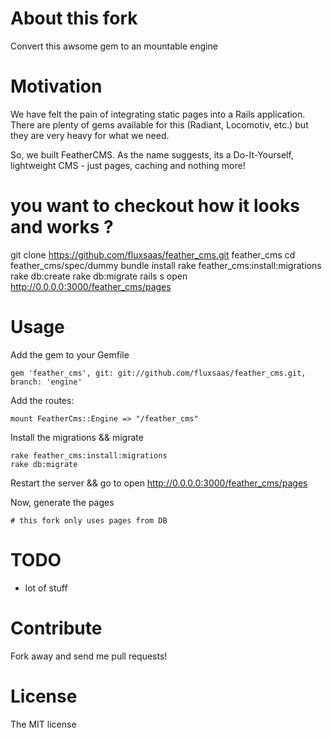 # About this fork
 Convert this awsome gem to an mountable engine

# Motivation
 We have felt the pain of integrating static pages into a Rails application. There are plenty of gems available for this (Radiant, Locomotiv, etc.) but they are very heavy for what we need.

So, we built FeatherCMS. As the name suggests, its a Do-It-Yourself, lightweight CMS - just pages, caching and nothing more!


# you want to checkout how it looks and works ?
   
   git clone https://github.com/fluxsaas/feather_cms.git feather_cms
   cd feather_cms/spec/dummy
   bundle install
   rake feather_cms:install:migrations
   rake db:create
   rake db:migrate
   rails s
   open http://0.0.0.0:3000/feather_cms/pages



# Usage
Add the gem to your Gemfile

    gem 'feather_cms', git: git://github.com/fluxsaas/feather_cms.git, branch: 'engine'

Add the routes:
  
    mount FeatherCms::Engine => "/feather_cms"

Install the migrations && migrate
  
    rake feather_cms:install:migrations
    rake db:migrate

Restart the server && go to
  open http://0.0.0.0:3000/feather_cms/pages

Now, generate the pages 

    # this fork only uses pages from DB

# TODO

* lot of stuff
    
# Contribute
Fork away and send me pull requests!

# License 
The MIT license
